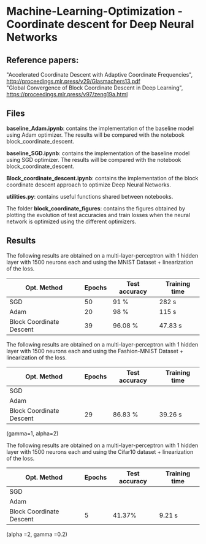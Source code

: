 # Machine-Learning-Optimization - Coordinate descent for Deep Neural Networks

## Reference papers:

"Accelerated Coordinate Descent with Adaptive Coordinate Frequencies", http://proceedings.mlr.press/v29/Glasmachers13.pdf <br />
"Global Convergence of Block Coordinate Descent in Deep Learning", https://proceedings.mlr.press/v97/zeng19a.html <br />


<!--- ## CoordinateDescent.ipynb
For the time being this file only contains the following:

1.
```python
class MultiLayerPerceptron(torch.nn.Module):
def __init__(self):

def forward(self,x):
```
This class is a definition of 3 layer perceptron with Relu activation functions and an output layer of size 10 (1 output node corresponds to 1 of the 10 digits of the mnist dataset). The class contains two functions the ***init*** function which initializes the class object and the ***forward*** function which takes an ***input x*** and produces an ***output*** by passing the input through the perceptron.

2. 
```python
def accuracy(predicted, reference):
```
The definition of the accuracy metric usable with ***Pytorch tensors*** with the following parameters:<br>
***predicted*** the predicted labels from the model<br>
***reference*** the true value of samples.

3.
```python
def train_model(model,dataset_train,dataset_test,optimizer,criterion,epochs):
```
The function used for training the model and its parameters are the following:<br>
***model*** the model we wish to train (must be implemented in pytorch)<br>
***dataset_train*** the training dataset (use pytorch dataset loader to create this see mnist example in notebook)<br>
***dataset_test*** the testing dataset (use pytorch dataset loader to create this see mnist example in notebook)<br>
***optimizer*** the optimizer (must be compatible with pytorch optim library)<br>
***criterion*** the loss metric that the optimizer uses<br>
***epochs*** the number of epochs that the optimizer should iterate over the dataset
)
--->

## Files

**baseline_Adam.ipynb**: contains the implementation of the baseline model using Adam optimizer. The results will be compared with the notebook block_coordinate_descent.

**baseline_SGD.ipynb**: contains the implementation of the baseline model using SGD optimizer. The results will be compared with the notebook block_coordinate_descent.

**Block_coordinate_descent.ipynb**: contains the implementation of the block coordinate descent approach to optimize Deep Neural Networks.

**utilities.py**: contains useful functions shared between notebooks.

The folder **block_coordinate_figures**: contains the figures obtained by plotting the evolution of test accuracies and train losses when the neural network is optimized using the different optimizers.


## Results

The following results are obtained on a multi-layer-perceptron with 1 hidden layer with 1500 neurons each and using the MNIST Dataset + linearization of the loss. 

|  Opt. Method | Epochs | Test accuracy | Training time |
| ----- | ----- | ----- | ----- |
| SGD   |   50    | 91 % | 282 s |
| Adam  |   20    | 98 % | 115 s |
| Block Coordinate Descent | 39 | 96.08 % | 47.83 s |

The following results are obtained on a multi-layer-perceptron with 1 hidden layer with 1500 neurons each and using the Fashion-MNIST Dataset + linearization of the loss. 

|  Opt. Method | Epochs | Test accuracy | Training time |
| ----- | ----- | ----- | ----- |
| SGD   |      |     |     |
| Adam  |      |     |     |
| Block Coordinate Descent | 29 | 86.83 % | 39.26 s |

(gamma=1, alpha=2)

The following results are obtained on a multi-layer-perceptron with 1 hidden layer with 1500 neurons each and using the Cifar10 dataset + linearization of the loss. 

|  Opt. Method | Epochs | Test accuracy | Training time |
| ----- | ----- | ----- | ----- |
| SGD   |      |     |     |
| Adam  |      |     |     |
| Block Coordinate Descent | 5 | 41.37% | 9.21 s |

(alpha =2, gamma =0.2)
